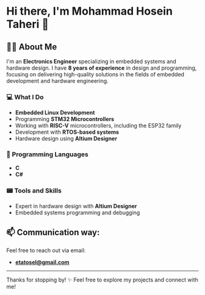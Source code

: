 # Hi there, I'm Mohammad Hosein Taheri 👋

## 👨‍💻 About Me
I'm an **Electronics Engineer** specializing in embedded systems and hardware design. I have **8 years of experience** in design and programming, focusing on delivering high-quality solutions in the fields of embedded development and hardware engineering.

### 💻 What I Do
- **Embedded Linux Development**
- Programming **STM32 Microcontrollers**
- Working with **RISC-V** microcontrollers, including the ESP32 family
- Development with **RTOS-based systems**
- Hardware design using **Altium Designer**

### 🔧 Programming Languages
- **C**
- **C#**

### 📟 Tools and Skills
- Expert in hardware design with **Altium Designer**
- Embedded systems programming and debugging

## 📫 Communication way:
Feel free to reach out via email:
- **etatosel@gmail.com**

---
Thanks for stopping by! ✨ Feel free to explore my projects and connect with me!
